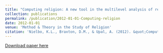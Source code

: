 ```yaml
---
title: "Computing religion: A new tool in the multilevel analysis of religion"
collection: publications
permalink: /publication/2012-01-01-Computing-religion
date: 2012-01-01
venue: 'Method & Theory in the Study of Religion'
citation: 'Nielbo, K.L., Braxton, D.M., & Upal, A. (2012). &quot;Computing religion:  A new tool in the multilevel analysis of religion.&quot; <i>Method & Theory in the Study of Religion</i>. 24(3), pp. 267-290.'
---
```

[Download paper here](http://knielbo.github.io/files/computing_religion.pdf)
